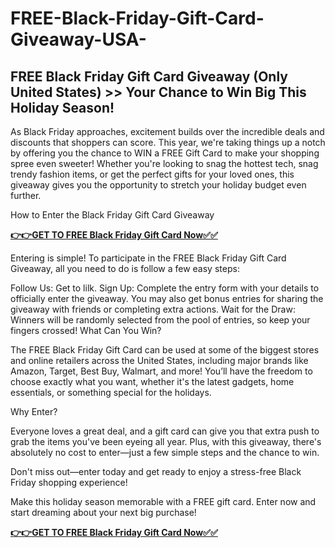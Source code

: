 # FREE-Black-Friday-Gift-Card-Giveaway-USA-

## FREE Black Friday Gift Card Giveaway (Only United States) >> Your Chance to Win Big This Holiday Season!

As Black Friday approaches, excitement builds over the incredible deals and discounts that shoppers can score. This year, we're taking things up a notch by offering you the chance to WIN a FREE Gift Card to make your shopping spree even sweeter! Whether you're looking to snag the hottest tech, snag trendy fashion items, or get the perfect gifts for your loved ones, this giveaway gives you the opportunity to stretch your holiday budget even further.

How to Enter the Black Friday Gift Card Giveaway

[**👉👉GET TO FREE Black Friday Gift Card Now✅✅**](https://smrturl.co/a/s4a7ce08518/4705?s1=)

Entering is simple! To participate in the FREE Black Friday Gift Card Giveaway, all you need to do is follow a few easy steps:

Follow Us: Get to lilk.
Sign Up: Complete the entry form with your details to officially enter the giveaway. You may also get bonus entries for sharing the giveaway with friends or completing extra actions.
Wait for the Draw: Winners will be randomly selected from the pool of entries, so keep your fingers crossed!
What Can You Win?

The FREE Black Friday Gift Card can be used at some of the biggest stores and online retailers across the United States, including major brands like Amazon, Target, Best Buy, Walmart, and more! You’ll have the freedom to choose exactly what you want, whether it's the latest gadgets, home essentials, or something special for the holidays.

Why Enter?

Everyone loves a great deal, and a gift card can give you that extra push to grab the items you've been eyeing all year. Plus, with this giveaway, there's absolutely no cost to enter—just a few simple steps and the chance to win.

Don't miss out—enter today and get ready to enjoy a stress-free Black Friday shopping experience!

Make this holiday season memorable with a FREE gift card. Enter now and start dreaming about your next big purchase!

[**👉👉GET TO FREE Black Friday Gift Card Now✅✅**](https://smrturl.co/a/s4a7ce08518/4705?s1=)

